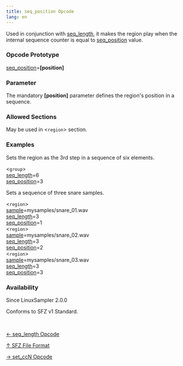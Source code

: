 ```yaml
---
title: seq_position Opcode
lang: en
---
```

Used in conjunction with [seq_length](seq_length), it makes the region play
when the internal sequence counter is equal to [seq_position](seq_position)
value.

### Opcode Prototype

[seq_position](seq_position)=**[position]**

### Parameter

The mandatory **[position]** parameter defines the region's position in a sequence.

### Allowed Sections

May be used in <`region`> section.

### Examples

Sets the region as the 3rd step in a sequence of six elements.

<`group`><br>
[seq_length](seq_length)=6<br>
[seq_position](seq_position)=3<br>

Sets a sequence of three snare samples.

<`region`><br>
[sample](sample)=mysamples/snare_01.wav<br>
[seq_length](seq_length)=3<br>
[seq_position](seq_position)=1<br>
<`region`><br>
[sample](sample)=mysamples/snare_02.wav<br>
[seq_length](seq_length)=3<br>
[seq_position](seq_position)=2<br>
<`region`><br>
[sample](sample)=mysamples/snare_03.wav<br>
[seq_length](seq_length)=3<br>
[seq_position](seq_position)=3<br>

### Availability

Since LinuxSampler 2.0.0

Conforms to SFZ v1 Standard.

<br>
<link rel="stylesheet" href="/linuxsampler/style.css">
<div>
    <div id="r" class="child-div"><p><a href="seq_length">← seq_length Opcode</a></p></div>
    <div id="c" class="child-div"><p><a href="..">↑ SFZ File Format</a></p></div>
    <div id="l" class="child-div"><p><a href="set_ccn">→ set_ccN Opcode</a></p></div>
</div>
